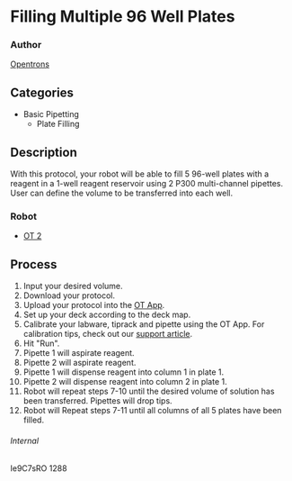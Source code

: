 # Filling Multiple 96 Well Plates

### Author
[Opentrons](http://www.opentrons.com/)

## Categories
* Basic Pipetting
    * Plate Filling

## Description
With this protocol, your robot will be able to fill 5 96-well plates with a reagent in a 1-well reagent reservoir using 2 P300 multi-channel pipettes. User can define the volume to be transferred into each well.

### Robot
* [OT 2](https://opentrons.com/ot-2)

## Process
1. Input your desired volume.
2. Download your protocol.
3. Upload your protocol into the [OT App](https://opentrons.com/ot-app).
4. Set up your deck according to the deck map.
5. Calibrate your labware, tiprack and pipette using the OT App. For calibration tips, check out our [support article](https://support.opentrons.com/ot-2/getting-started-software-setup/deck-calibration).
6. Hit "Run".
7. Pipette 1 will aspirate reagent.
8. Pipette 2 will aspirate reagent.
9. Pipette 1 will dispense reagent into column 1 in plate 1.
10. Pipette 2 will dispense reagent into column 2 in plate 1.
11. Robot will repeat steps 7-10 until the desired volume of solution has been transferred. Pipettes will drop tips.
12. Robot will Repeat steps 7-11 until all columns of all 5 plates have been filled.

###### Internal
Ie9C7sRO
1288
